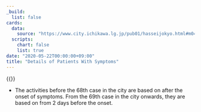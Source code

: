 ```yaml
---
_build:
  list: false
cards:
  data:
    source: "https://www.city.ichikawa.lg.jp/pub01/hasseijokyo.html#m04"
  scripts:
    chart: false
    list: true
date: "2020-05-22T00:00:00+09:00"
title: "Details of Patients With Symptoms"
---
```


{{<table src="details_of_patients_with_symptoms">}}

- The activities before the 68th case in the city are based on after the onset of symptoms. From the 69th case in the city onwards, they are based on from 2 days before the onset.
